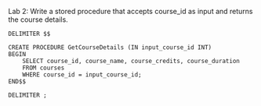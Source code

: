 Lab 2: Write a stored procedure that accepts course_id as input and returns the course
details.

```
DELIMITER $$

CREATE PROCEDURE GetCourseDetails (IN input_course_id INT)
BEGIN
    SELECT course_id, course_name, course_credits, course_duration
    FROM courses
    WHERE course_id = input_course_id;
END$$

DELIMITER ;
```